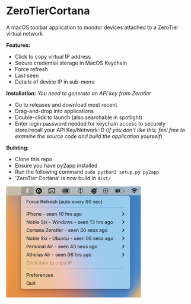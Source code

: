 # ZeroTierCortana
A macOS toolbar application to monitor devices attached to a ZeroTier virtual network

**Features:**
* Click to copy virtual IP address
* Secure credential storage in MacOS Keychain
* Force refresh
* Last seen
* Details of device IP in sub-menu

**Installation:**
*You need to generate an API key from Zerotier*
* Go to releases and download most recent
* Drag-and-drop into applications
* Double-click to launch (also searchable in spotlight)
* Enter login password needed for keychain access to securely store/recall your API Key/Network ID (*If you don't like this, feel free to examine the source code and build the application yourself*)

**Building:**
* Clone this repo
* Ensure you have py2app installed
* Run the following command `sudo python3 setup.py py2app`
* 'ZeroTier Cortana' is now build in `dist/`


![image1](images/Screenshot%202023-10-07%20at%204.43.47%20PM.png)